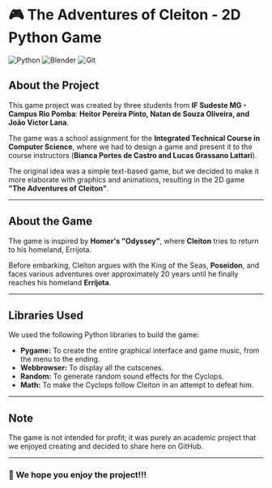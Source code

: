 # 🎮 The Adventures of Cleiton - 2D Python Game

![Python](https://img.shields.io/badge/Python-3776AB?style=for-the-badge&logo=python&logoColor=white)
![Blender](https://img.shields.io/badge/Blender-375BD2?style=for-the-badge&logo=blender&logoColor=white)
![Git](https://img.shields.io/badge/Git-F05032?style=for-the-badge&logo=git&logoColor=white)

## About the Project
This game project was created by three students from **IF Sudeste MG - Campus Rio Pomba**: **Heitor Pereira Pinto, Natan de Souza Oliveira, and João Victor Lana**.  

The game was a school assignment for the **Integrated Technical Course in Computer Science**, where we had to design a game and present it to the course instructors (**Bianca Portes de Castro and Lucas Grassano Lattari**).  

The original idea was a simple text-based game, but we decided to make it more elaborate with graphics and animations, resulting in the 2D game **"The Adventures of Cleiton"**.

---

## About the Game
The game is inspired by **Homer's "Odyssey"**, where **Cleiton** tries to return to his homeland, Errijota.  

Before embarking, Cleiton argues with the King of the Seas, **Poseidon**, and faces various adventures over approximately 20 years until he finally reaches his homeland **Errijota**.

---

## Libraries Used
We used the following Python libraries to build the game:

- **Pygame:** To create the entire graphical interface and game music, from the menu to the ending.  
- **Webbrowser:** To display all the cutscenes.  
- **Random:** To generate random sound effects for the Cyclops.  
- **Math:** To make the Cyclops follow Cleiton in an attempt to defeat him.  

---

## Note
The game is not intended for profit; it was purely an academic project that we enjoyed creating and decided to share here on GitHub.  

---

### 🎉 We hope you enjoy the project!!!
